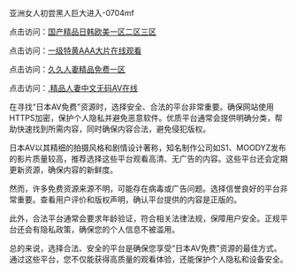 
亚洲女人初尝黑人巨大进入-0704mf

点击访问：<a href="https://fdhf-454.pages.dev/">国产精品日韩欧美一区二区三区</a>

点击访问：<a href="https://bered.pages.dev/">一级特黄AAA大片在线观看</a>

点击访问：<a href="https://rtj-3zo.pages.dev/">久久人妻精品免费一区</a>

点击访问：<a href="https://vassv.pages.dev/">,精品人妻中文无码AV在线</a>


在寻找“日本AV免费”资源时，选择安全、合法的平台非常重要。确保网站使用HTTPS加密，保护个人隐私并避免恶意软件。优质平台通常会提供明确分类，帮助快速找到所需内容，同时确保内容合法，避免侵犯版权。

日本AV以其精细的拍摄风格和剧情设计著称，知名制作公司如S1、MOODYZ发布的影片质量较高，推荐选择这些平台观看高清、无广告的内容。这些平台还会定期更新资源，确保内容的新鲜度。

然而，许多免费资源来源不明，可能存在病毒或广告问题。选择信誉良好的平台非常重要。查看用户评价和版权声明，确认平台提供的内容是正版的。

此外，合法平台通常会要求年龄验证，符合相关法律法规，保障用户安全。正规平台还会有隐私政策，确保您的个人信息不被滥用。

总的来说，选择合法、安全的平台是确保您享受“日本AV免费”资源的最佳方式。通过这些平台，您不仅能获得高质量的观看体验，还能保护个人隐私和设备安全。

<span style="display:none;">[Canonical link](https://github.com/ss20250704/ss05 ）</span>

